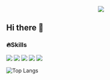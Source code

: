 <p align="center">
  <img src="https://capsule-render.vercel.app/api?type=waving&color=gradient&text=Good%20to%20see%20you&height=120&section=header&fontSize=50&fontColor=FFFFFF&animation=fadeIn&customColorList=ADD8E6,87CEEB,87CEFA,B0E0E6" />
</p>

## Hi there 👋

<div>
  <h3>🔥Skills</h3>
  <img src="https://img.shields.io/badge/Java-ED8B00?style=for-the-badge&logo=openjdk&logoColor=white">
  <img src="https://img.shields.io/badge/JavaScript-F7DF1E?style=for-the-badge&logo=JavaScript&logoColor=white">
  <img src="https://img.shields.io/badge/react-61DAFB?style=for-the-badge&logo=react&logoColor=black"> 
  <img src="https://img.shields.io/badge/spring-6DB33F?style=for-the-badge&logo=spring&logoColor=white">
  <img src="https://img.shields.io/badge/Svelte-FF3E00?style=flat-square&logo=Svelte&logoColor=white"/>
  <br/>

  ![Top Langs](https://github-readme-stats.vercel.app/api/top-langs/?username=abluehour&layout=compact&exclude_repo=CROFFLE)
</div>

<!--
**dudadab/dudadab** is a ✨ _special_ ✨ repository because its `README.md` (this file) appears on your GitHub profile.

Here are some ideas to get you started:

- 🔭 I’m currently working on ...
- 🌱 I’m currently learning ...
- 👯 I’m looking to collaborate on ...
- 🤔 I’m looking for help with ...
- 💬 Ask me about ...
- 📫 How to reach me: ...
- 😄 Pronouns: ...
- ⚡ Fun fact: ...
-->


